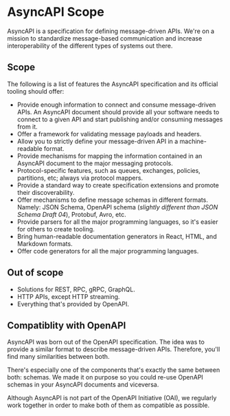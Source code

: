 # AsyncAPI Scope

AsyncAPI is a specification for defining message-driven APIs. We're on a mission to standardize message-based communication and increase interoperability of the different types of systems out there.

## Scope

The following is a list of features the AsyncAPI specification and its official tooling should offer:

- Provide enough information to connect and consume message-driven APIs. An AsyncAPI document should provide all your software needs to connect to a given API and start publishing and/or consuming messages from it.
- Offer a framework for validating message payloads and headers.
- Allow you to strictly define your message-driven API in a machine-readable format.
- Provide mechanisms for mapping the information contained in an AsyncAPI document to the major messaging protocols.
- Protocol-specific features, such as queues, exchanges, policies, partitions, etc; always via protocol mappers.
- Provide a standard way to create specification extensions and promote their discoverability. 
- Offer mechanisms to define message schemas in different formats. Namely: JSON Schema, OpenAPI schema (_slightly different than JSON Schema Draft 04_), Protobuf, Avro, etc.
- Provide parsers for all the major programming languages, so it's easier for others to create tooling.
- Bring human-readable documentation generators in React, HTML, and Markdown formats.
- Offer code generators for all the major programming languages.

## Out of scope

- Solutions for REST, RPC, gRPC, GraphQL.
- HTTP APIs, except HTTP streaming.
- Everything that's provided by OpenAPI.

## Compatiblity with OpenAPI

AsyncAPI was born out of the OpenAPI specification. The idea was to provide a similar format to describe message-driven APIs. Therefore, you'll find many similarities between both.

There's especially one of the components that's exactly the same between both: schemas. We made it on purpose so you could re-use OpenAPI schemas in your AsyncAPI documents and viceversa.

Although AsyncAPI is not part of the OpenAPI Initiative (OAI), we regularly work together in order to make both of them as compatible as possible.